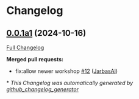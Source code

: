 # Changelog

## [0.0.1a1](https://github.com/OpenVoiceOS/ovos-audio-transformer-plugin-ggwave/tree/0.0.1a1) (2024-10-16)

[Full Changelog](https://github.com/OpenVoiceOS/ovos-audio-transformer-plugin-ggwave/compare/0.0.0...0.0.1a1)

**Merged pull requests:**

- fix:allow newer workshop [\#12](https://github.com/OpenVoiceOS/ovos-audio-transformer-plugin-ggwave/pull/12) ([JarbasAl](https://github.com/JarbasAl))



\* *This Changelog was automatically generated by [github_changelog_generator](https://github.com/github-changelog-generator/github-changelog-generator)*
